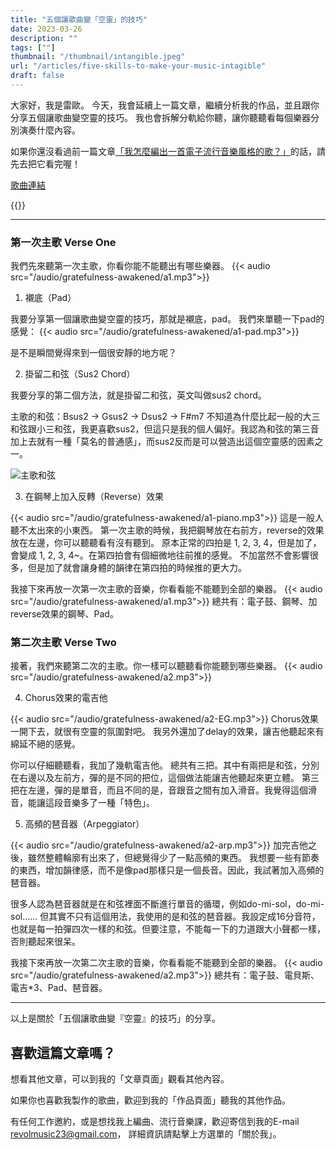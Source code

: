 ```yaml
---
title: "五個讓歌曲變「空靈」的技巧"
date: 2023-03-26
description: "" 
tags: [""]
thumbnail: "/thumbnail/intangible.jpeg"
url: "/articles/five-skills-to-make-your-music-intagible"
draft: false
---
```


大家好，我是雷歐。
今天，我會延續上一篇文章，繼續分析我的作品，並且跟你分享五個讓歌曲變空靈的技巧。
我也會拆解分軌給你聽，讓你聽聽看每個樂器分別演奏什麼內容。

如果你還沒看過前一篇文章[「我怎麼編出一首電子流行音樂風格的歌？」](/articles/electro-pop-song-analysis)的話，請先去把它看完喔！

[歌曲連結](/portfolio/arrangement/music-gratefulness-awakened)

{{<youtube npIEMoAISro>}}

---

### 第一次主歌 Verse One

我們先來聽第一次主歌，你看你能不能聽出有哪些樂器。
{{< audio src="/audio/gratefulness-awakened/a1.mp3">}}

1. 襯底（Pad）

我要分享第一個讓歌曲變空靈的技巧，那就是襯底，pad。
我們來單聽一下pad的感覺：
{{< audio src="/audio/gratefulness-awakened/a1-pad.mp3">}}

是不是瞬間覺得來到一個很安靜的地方呢？

2. 掛留二和弦（Sus2 Chord）

我要分享的第二個方法，就是掛留二和弦，英文叫做sus2 chord。

主歌的和弦：Bsus2 → Gsus2 → Dsus2 → F#m7
不知道為什麼比起一般的大三和弦跟小三和弦，我更喜歡sus2，但這只是我的個人偏好。我認為和弦的第三音加上去就有一種「莫名的普通感」，而sus2反而是可以營造出這個空靈感的因素之一。

![主歌和弦](/song-analysis/gratefulness-awakened/a1.png)

3. 在鋼琴上加入反轉（Reverse）效果

{{< audio src="/audio/gratefulness-awakened/a1-piano.mp3">}}
這是一般人聽不太出來的小東西。
第一次主歌的時候，我把鋼琴放在右前方，reverse的效果放在左邊，你可以聽聽看有沒有聽到。
原本正常的四拍是 1, 2, 3, 4，但是加了，會變成 1, 2, 3, 4~。在第四拍會有個細微地往前推的感覺。
不加當然不會影響很多，但是加了就會讓身體的韻律在第四拍的時候推的更大力。

我接下來再放一次第一次主歌的音樂，你看看能不能聽到全部的樂器。
{{< audio src="/audio/gratefulness-awakened/a1.mp3">}}
總共有：電子鼓、鋼琴、加reverse效果的鋼琴、Pad。



### 第二次主歌 Verse Two

接著，我們來聽第二次的主歌。你一樣可以聽聽看你能聽到哪些樂器。
{{< audio src="/audio/gratefulness-awakened/a2.mp3">}}

4. Chorus效果的電吉他

{{< audio src="/audio/gratefulness-awakened/a2-EG.mp3">}}
Chorus效果一開下去，就很有空靈的氛圍對吧。
我另外還加了delay的效果，讓吉他聽起來有綿延不絕的感覺。

你可以仔細聽聽看，我加了幾軌電吉他。
總共有三把。其中有兩把是和弦，分別在右邊以及左前方，彈的是不同的把位，這個做法能讓吉他聽起來更立體。
第三把在左邊，彈的是單音，而且不同的是，音跟音之間有加入滑音。我覺得這個滑音，能讓這段音樂多了一種「特色」。


5. 高頻的琶音器（Arpeggiator）

{{< audio src="/audio/gratefulness-awakened/a2-arp.mp3">}}
加完吉他之後，雖然整體輪廓有出來了，但總覺得少了一點高頻的東西。
我想要一些有節奏的東西，增加韻律感，而不是像pad那樣只是一個長音。因此，我試著加入高頻的琶音器。

很多人認為琶音器就是在和弦裡面不斷進行單音的循環，例如do-mi-sol，do-mi-sol......
但其實不只有這個用法，我使用的是和弦的琶音器。我設定成16分音符，也就是每一拍彈四次一樣的和弦。但要注意，不能每一下的力道跟大小聲都一樣，否則聽起來很呆。

我接下來再放一次第二次主歌的音樂，你看看能不能聽到全部的樂器。
{{< audio src="/audio/gratefulness-awakened/a2.mp3">}}
總共有：電子鼓、電貝斯、電吉*3、Pad、琶音器。

---

以上是關於「五個讓歌曲變『空靈』的技巧」的分享。

## 喜歡這篇文章嗎？

想看其他文章，可以到我的「文章頁面」觀看其他內容。

如果你也喜歡我製作的歌曲，歡迎到我的「作品頁面」聽我的其他作品。

有任何工作邀約，或是想找我上編曲、流行音樂課，歡迎寄信到我的E-mail <revolmusic23@gmail.com>，
詳細資訊請點擊上方選單的「關於我」。
